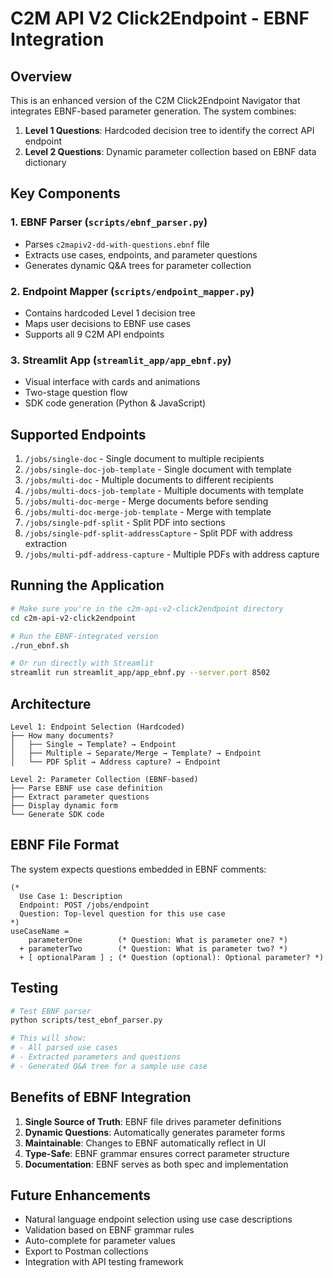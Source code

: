 # C2M API V2 Click2Endpoint - EBNF Integration

## Overview

This is an enhanced version of the C2M Click2Endpoint Navigator that integrates EBNF-based parameter generation. The system combines:

1. **Level 1 Questions**: Hardcoded decision tree to identify the correct API endpoint
2. **Level 2 Questions**: Dynamic parameter collection based on EBNF data dictionary

## Key Components

### 1. EBNF Parser (`scripts/ebnf_parser.py`)
- Parses `c2mapiv2-dd-with-questions.ebnf` file
- Extracts use cases, endpoints, and parameter questions
- Generates dynamic Q&A trees for parameter collection

### 2. Endpoint Mapper (`scripts/endpoint_mapper.py`)
- Contains hardcoded Level 1 decision tree
- Maps user decisions to EBNF use cases
- Supports all 9 C2M API endpoints

### 3. Streamlit App (`streamlit_app/app_ebnf.py`)
- Visual interface with cards and animations
- Two-stage question flow
- SDK code generation (Python & JavaScript)

## Supported Endpoints

1. `/jobs/single-doc` - Single document to multiple recipients
2. `/jobs/single-doc-job-template` - Single document with template
3. `/jobs/multi-doc` - Multiple documents to different recipients
4. `/jobs/multi-docs-job-template` - Multiple documents with template
5. `/jobs/multi-doc-merge` - Merge documents before sending
6. `/jobs/multi-doc-merge-job-template` - Merge with template
7. `/jobs/single-pdf-split` - Split PDF into sections
8. `/jobs/single-pdf-split-addressCapture` - Split PDF with address extraction
9. `/jobs/multi-pdf-address-capture` - Multiple PDFs with address capture

## Running the Application

```bash
# Make sure you're in the c2m-api-v2-click2endpoint directory
cd c2m-api-v2-click2endpoint

# Run the EBNF-integrated version
./run_ebnf.sh

# Or run directly with Streamlit
streamlit run streamlit_app/app_ebnf.py --server.port 8502
```

## Architecture

```
Level 1: Endpoint Selection (Hardcoded)
├── How many documents?
│   ├── Single → Template? → Endpoint
│   ├── Multiple → Separate/Merge → Template? → Endpoint
│   └── PDF Split → Address capture? → Endpoint

Level 2: Parameter Collection (EBNF-based)
├── Parse EBNF use case definition
├── Extract parameter questions
├── Display dynamic form
└── Generate SDK code
```

## EBNF File Format

The system expects questions embedded in EBNF comments:

```ebnf
(* 
  Use Case 1: Description
  Endpoint: POST /jobs/endpoint
  Question: Top-level question for this use case
*)
useCaseName = 
    parameterOne        (* Question: What is parameter one? *)
  + parameterTwo        (* Question: What is parameter two? *)
  + [ optionalParam ] ; (* Question (optional): Optional parameter? *)
```

## Testing

```bash
# Test EBNF parser
python scripts/test_ebnf_parser.py

# This will show:
# - All parsed use cases
# - Extracted parameters and questions
# - Generated Q&A tree for a sample use case
```

## Benefits of EBNF Integration

1. **Single Source of Truth**: EBNF file drives parameter definitions
2. **Dynamic Questions**: Automatically generates parameter forms
3. **Maintainable**: Changes to EBNF automatically reflect in UI
4. **Type-Safe**: EBNF grammar ensures correct parameter structure
5. **Documentation**: EBNF serves as both spec and implementation

## Future Enhancements

- Natural language endpoint selection using use case descriptions
- Validation based on EBNF grammar rules
- Auto-complete for parameter values
- Export to Postman collections
- Integration with API testing framework